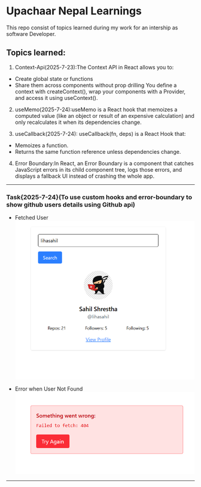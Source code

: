 # Upachaar Nepal Learnings

This repo consist of topics learned during my work for an intership as software Developer.

## Topics learned:

1. Context-Api(2025-7-23):The Context API in React allows you to:

- Create global state or functions
- Share them across components without prop drilling
  You define a context with createContext(), wrap your components with a Provider, and access it using useContext().

2. useMemo(2025-7-24):useMemo is a React hook that memoizes a computed value (like an object or result of an expensive calculation) and only recalculates it when its dependencies change.

3. useCallback(2025-7-24): useCallback(fn, deps) is a React Hook that:

- Memoizes a function.
- Returns the same function reference unless dependencies change.

4. Error Boundary:In React, an Error Boundary is a component that catches JavaScript errors in its child component tree, logs those errors, and displays a fallback UI instead of crashing the whole app.

---

### Task{2025-7-24}(To use custom hooks and error-boundary to show github users details using Github api)

- Fetched User
![UserFetch](./public/demo.png) 

- Error when User Not Found
![Error](./public/demo1.png) 

---